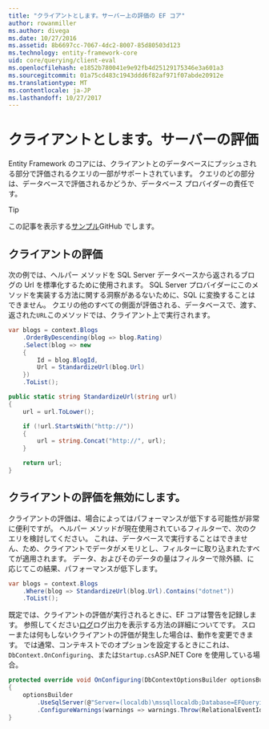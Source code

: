 ```yaml
---
title: "クライアントとします。サーバー上の評価の EF コア"
author: rowanmiller
ms.author: divega
ms.date: 10/27/2016
ms.assetid: 8b6697cc-7067-4dc2-8007-85d80503d123
ms.technology: entity-framework-core
uid: core/querying/client-eval
ms.openlocfilehash: e1852b780041e9e92fb4d25129175346e3a601a3
ms.sourcegitcommit: 01a75cd483c1943ddd6f82af971f07abde20912e
ms.translationtype: MT
ms.contentlocale: ja-JP
ms.lasthandoff: 10/27/2017
---
```

# <a name="client-vs-server-evaluation"></a>クライアントとします。サーバーの評価

Entity Framework のコアには、クライアントとのデータベースにプッシュされる部分で評価されるクエリの一部がサポートされています。 クエリのどの部分は、データベースで評価されるかどうか、データベース プロバイダーの責任です。

> [!TIP]  
> この記事を表示する[サンプル](https://github.com/aspnet/EntityFramework.Docs/tree/master/samples/core/Querying)GitHub でします。

## <a name="client-evaluation"></a>クライアントの評価

次の例では、ヘルパー メソッドを SQL Server データベースから返されるブログの Url を標準化するために使用されます。 SQL Server プロバイダーにこのメソッドを実装する方法に関する洞察があるないために、SQL に変換することはできません。 クエリの他のすべての側面が評価される、データベースで、渡す、返された`URL`このメソッドでは、クライアント上で実行されます。

<!-- [!code-csharp[Main](samples/core/Querying/Querying/ClientEval/Sample.cs?highlight=6)] -->
``` csharp
var blogs = context.Blogs
    .OrderByDescending(blog => blog.Rating)
    .Select(blog => new
    {
        Id = blog.BlogId,
        Url = StandardizeUrl(blog.Url)
    })
    .ToList();
```

<!-- [!code-csharp[Main](samples/core/Querying/Querying/ClientEval/Sample.cs)] -->
``` csharp
public static string StandardizeUrl(string url)
{
    url = url.ToLower();

    if (!url.StartsWith("http://"))
    {
        url = string.Concat("http://", url);
    }

    return url;
}
```

## <a name="disabling-client-evaluation"></a>クライアントの評価を無効にします。

クライアントの評価は、場合によってはパフォーマンスが低下する可能性が非常に便利ですが。 ヘルパー メソッドが現在使用されているフィルターで、次のクエリを検討してください。 これは、データベースで実行することはできません、ため、クライアントでデータがメモリとし、フィルターに取り込まれたすべてが適用されます。 データ、およびそのデータの量はフィルターで除外額、に応じてこの結果、パフォーマンスが低下します。

<!-- [!code-csharp[Main](samples/core/Querying/Querying/ClientEval/Sample.cs)] -->
``` csharp
var blogs = context.Blogs
    .Where(blog => StandardizeUrl(blog.Url).Contains("dotnet"))
    .ToList();
```

既定では、クライアントの評価が実行されるときに、EF コアは警告を記録します。 参照してください[ログ](../miscellaneous/logging.md)ログ出力を表示する方法の詳細についてです。 スローまたは何もしないクライアントの評価が発生した場合は、動作を変更できます。 では通常、コンテキストでのオプションを設定するときにこれは、 `DbContext.OnConfiguring`、または`Startup.cs`ASP.NET Core を使用している場合。

<!-- [!code-csharp[Main](samples/core/Querying/Querying/ClientEval/ThrowOnClientEval/BloggingContext.cs?highlight=5)] -->
``` csharp
protected override void OnConfiguring(DbContextOptionsBuilder optionsBuilder)
{
    optionsBuilder
        .UseSqlServer(@"Server=(localdb)\mssqllocaldb;Database=EFQuerying;Trusted_Connection=True;")
        .ConfigureWarnings(warnings => warnings.Throw(RelationalEventId.QueryClientEvaluationWarning));
}
```

